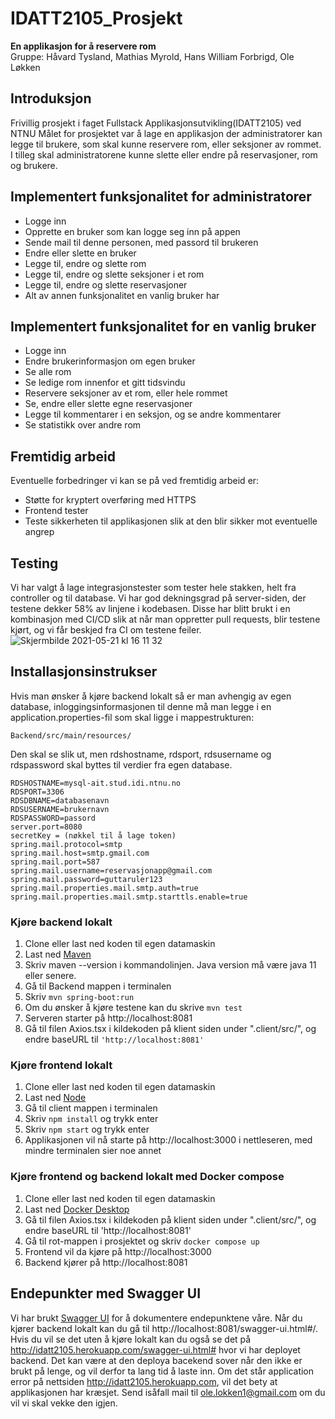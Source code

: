 # IDATT2105_Prosjekt
**En applikasjon for å reservere rom**<br>
Gruppe: Håvard Tysland, Mathias Myrold, Hans William Forbrigd, Ole Løkken

## Introduksjon
Frivillig prosjekt i faget Fullstack Applikasjonsutvikling(IDATT2105) ved NTNU
Målet for prosjektet var å lage en applikasjon der administratorer kan legge til brukere, som skal kunne reservere rom, eller seksjoner av rommet. I tilleg skal administratorene kunne slette eller endre på reservasjoner, rom og brukere.

## Implementert funksjonalitet for administratorer
  - Logge inn
  - Opprette en bruker som kan logge seg inn på appen
  - Sende mail til denne personen, med passord til brukeren
  - Endre eller slette en bruker
  - Legge til, endre og slette rom
  - Legge til, endre og slette seksjoner i et rom
  - Legge til, endre og slette reservasjoner
  - Alt av annen funksjonalitet en vanlig bruker har


## Implementert funksjonalitet for en vanlig bruker
  - Logge inn
  - Endre brukerinformasjon om egen bruker
  - Se alle rom
  - Se ledige rom innenfor et gitt tidsvindu
  - Reservere seksjoner av et rom, eller hele rommet
  - Se, endre eller slette egne reservasjoner
  - Legge til kommentarer i en seksjon, og se andre kommentarer
  - Se statistikk over andre rom
 
## Fremtidig arbeid
  Eventuelle forbedringer vi kan se på ved fremtidig arbeid er: 
   - Støtte for kryptert overføring med HTTPS
   - Frontend tester
   - Teste sikkerheten til applikasjonen slik at den blir sikker mot eventuelle angrep


## Testing
Vi har valgt å lage integrasjonstester som tester hele stakken, helt fra controller og til database. Vi har god dekningsgrad på server-siden, der testene dekker 58% av linjene i kodebasen. Disse har blitt brukt i en kombinasjon med CI/CD slik at når man oppretter pull requests, blir testene kjørt, og vi får beskjed fra CI om testene feiler. 
![Skjermbilde 2021-05-21 kl  16 11 32](https://user-images.githubusercontent.com/55196403/119150974-3936af80-ba4f-11eb-8b25-39afc81a85df.png)



## Installasjonsinstrukser
Hvis man ønsker å kjøre backend lokalt så er man avhengig av egen database, inloggingsinformasjonen til denne må man legge i en application.properties-fil som skal ligge i mappestrukturen: 

```Backend/src/main/resources/```

Den skal se slik ut, men rdshostname, rdsport, rdsusername og rdspassword skal byttes til verdier fra egen database.

```
RDSHOSTNAME=mysql-ait.stud.idi.ntnu.no
RDSPORT=3306
RDSDBNAME=databasenavn
RDSUSERNAME=brukernavn
RDSPASSWORD=passord
server.port=8080
secretKey = (nøkkel til å lage token)
spring.mail.protocol=smtp
spring.mail.host=smtp.gmail.com
spring.mail.port=587
spring.mail.username=reservasjonapp@gmail.com
spring.mail.password=guttaruler123
spring.mail.properties.mail.smtp.auth=true
spring.mail.properties.mail.smtp.starttls.enable=true
```

### Kjøre backend lokalt
  1. Clone eller last ned koden til egen datamaskin
  2. Last ned [Maven](https://maven.apache.org/)
  3. Skriv maven --version i kommandolinjen. Java version må være java 11 eller senere.
  4. Gå til Backend mappen i terminalen
  5. Skriv ```mvn spring-boot:run```
  6. Om du ønsker å kjøre testene kan du skrive ```mvn test```
  7. Serveren starter på http://localhost:8081 
  8. Gå til filen Axios.tsx i kildekoden på klient siden under ".client/src/", og endre baseURL til ```'http://localhost:8081'```

### Kjøre frontend lokalt
  1. Clone eller last ned koden til egen datamaskin
  2. Last ned [Node](https://nodejs.org/en/)
  3. Gå til client mappen i terminalen
  4. Skriv ```npm install``` og trykk enter
  5. Skriv ```npm start``` og trykk enter
  6. Applikasjonen vil nå starte på http://localhost:3000 i nettleseren, med mindre terminalen sier noe annet
 
### Kjøre frontend og backend lokalt med Docker compose
  1. Clone eller last ned koden til egen datamaskin
  2. Last ned [Docker Desktop](https://www.docker.com/products/docker-desktop)
  3. Gå til filen Axios.tsx i kildekoden på klient siden under ".client/src/", og endre baseURL til 'http://localhost:8081'
  4. Gå til rot-mappen i prosjektet og skriv ```docker compose up```
  5. Frontend vil da kjøre på http://localhost:3000
  6. Backend kjører på http://localhost:8081


## Endepunkter med Swagger UI
Vi har brukt [Swagger UI](https://swagger.io/tools/swagger-ui/) for å dokumentere endepunktene våre. Når du kjører backend lokalt kan du gå til http://localhost:8081/swagger-ui.html#/. Hvis du vil se det uten å kjøre lokalt kan du også se det på http://idatt2105.herokuapp.com/swagger-ui.html# hvor vi har deployet backend. Det kan være at den deploya bacekend sover når den ikke er brukt på lenge, og vil derfor ta lang tid å laste inn. Om det står application error på nettsiden http://idatt2105.herokuapp.com, vil det bety at applikasjonen har kræsjet. Send isåfall mail til ole.lokken1@gmail.com om du vil vi skal vekke den igjen. 
 


  
